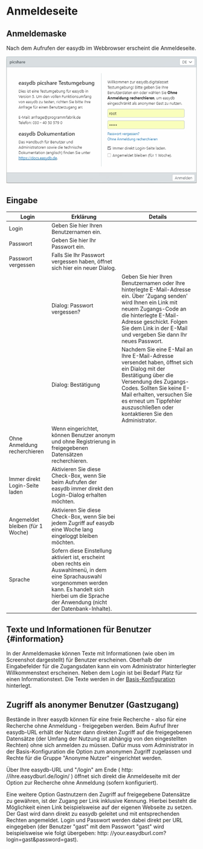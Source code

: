 # Anmeldeseite

## Anmeldemaske

Nach dem Aufrufen der easydb im Webbrowser erscheint die Anmeldeseite.

![Anmeldeseite](login.jpg)

## Eingabe

| Login | Erklärung | Details |
| --- | --- | --- |
| Login | Geben Sie hier Ihren Benutzernamen ein. |  |
| Passwort | Geben Sie hier Ihr Passwort ein. |  |
| Passwort vergessen | Falls Sie Ihr Passwort vergessen haben, öffnet sich hier ein neuer Dialog. |  |
|  | Dialog: Passwort vergessen? | Geben Sie hier Ihren Benutzernamen oder Ihre hinterlegte E-Mail-Adresse ein. Über 'Zugang senden' wird Ihnen ein Link mit neuem Zugangs-Code an die hinterlegte E-Mail-Adresse geschickt. Folgen Sie dem Link in der E-Mail und vergeben Sie dann Ihr neues Passwort. |
|  | Dialog: Bestätigung | Nachdem Sie eine E-Mail an Ihre E-Mail-Adresse versendet haben, öffnet sich ein Dialog mit der Bestätigung über die Versendung des Zugangs-Codes. Sollten Sie keine E-Mail erhalten, versuchen Sie es erneut um Tippfehler auszuschließen oder kontaktieren Sie den Administrator. |
| Ohne Anmeldung recherchieren | Wenn eingerichtet, können Benutzer anonym und ohne Registrierung in freigegebenen Datensätzen recherchieren. |  |
| Immer direkt Login-Seite laden | Aktivieren Sie diese Check-Box, wenn Sie beim Aufrufen der easydb immer direkt den Login-Dialog erhalten möchten. |  |
| Angemeldet bleiben \(für 1 Woche\) | Aktivieren Sie diese Check-Box, wenn Sie bei jedem Zugriff auf easydb eine Woche lang eingeloggt bleiben möchten. |  |
| Sprache | Sofern diese Einstellung aktiviert ist, erscheint oben rechts ein Auswahlmenü, in dem eine Sprachauswahl vorgenommen werden kann. Es handelt sich hierbei um die Sprache der Anwendung \(nicht der Datenbank-Inhalte\). |  |

## Texte und Informationen für Benutzer {#information}

In der Anmeldemaske können Texte mit Informationen (wie oben im Screenshot dargestellt) für Benutzer erscheinen. Oberhalb der Eingabefelder für die Zugangsdaten kann ein vom Administrator hinterlegter Willkommenstext erscheinen. Neben dem Login ist bei Bedarf Platz für einen Informationstext. Die Texte werden in der [Basis-Konfiguration](../../administration/base-config/base-config.html#login) hinterlegt.

## Zugriff als anonymer Benutzer (Gastzugang)

Bestände in Ihrer easydb können für eine freie Recherche - also für eine Recherche ohne Anmeldung - freigegeben werden. Beim Aufruf Ihrer easydb-URL erhält der Nutzer dann direkten Zugriff auf die freigegebenen Datensätze \(der Umfang der Nutzung ist abhängig von den eingestellten Rechten\) ohne sich anmelden zu müssen. Dafür muss vom Administrator in der Basis-Konfiguration die Option zum anonymen Zugriff zugelassen und Rechte für die Gruppe  "Anonyme Nutzer" eingerichtet werden.

Über Ihre easydb-URL und "/login" am Ende ( http: //ihre.easydburl.de/login/ ) öffnet sich direkt die Anmeldeseite mit der Option zur Recherche ohne Anmeldung (sofern konfiguriert).

Eine weitere Option Gastnutzern den Zugriff auf freigegebene Datensätze zu gewähren, ist der Zugang per Link inklusive Kennung. Hierbei besteht die Möglichkeit einen Link beispielsweise auf der eigenen Webseite zu setzen. Der Gast wird dann direkt zu easydb geleitet und mit entsprechenden Rechten angemeldet. Login und Passwort werden dabei direkt per URL eingegeben \(der Benutzer "gast" mit dem Passwort "gast" wird beispielsweise wie folgt übergeben: http: //your.easydburl.com?login=gast&password=gast\).

